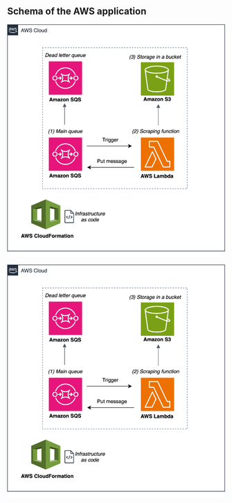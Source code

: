 ## Schema of the AWS application
![Schema of the AWS application](doc/schema_aws_app.png)

<img src="https://github.com/AlexisLenoir/genealogy-scraping/blob/main/doc/schema_aws_app.png" width="700">
